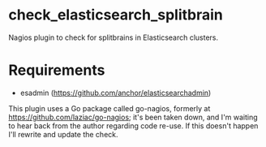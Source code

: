 check_elasticsearch_splitbrain
==============================

Nagios plugin to check for splitbrains in Elasticsearch clusters. 

Requirements
============

 - esadmin (https://github.com/anchor/elasticsearchadmin)

This plugin uses a Go package called go-nagios, formerly at 
https://github.com/laziac/go-nagios; it's been taken down, and I'm
waiting to hear back from the author regarding code re-use. If this
doesn't happen I'll rewrite and update the check.
